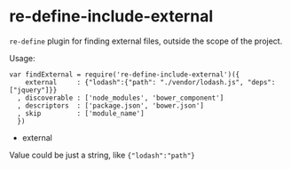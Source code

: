 re-define-include-external
==========================

`re-define` plugin for finding external files, outside the scope of the project.

Usage:

```
var findExternal = require('re-define-include-external')({
    external     : {"lodash":{"path": "./vendor/lodash.js", "deps": ["jquery"]}}
  , discoverable : ['node_modules', 'bower_component']
  , descriptors  : ['package.json', 'bower.json']
  , skip         : ['module_name']
  })
```

* external

Value could be just a string, like `{"lodash":"path"}`
